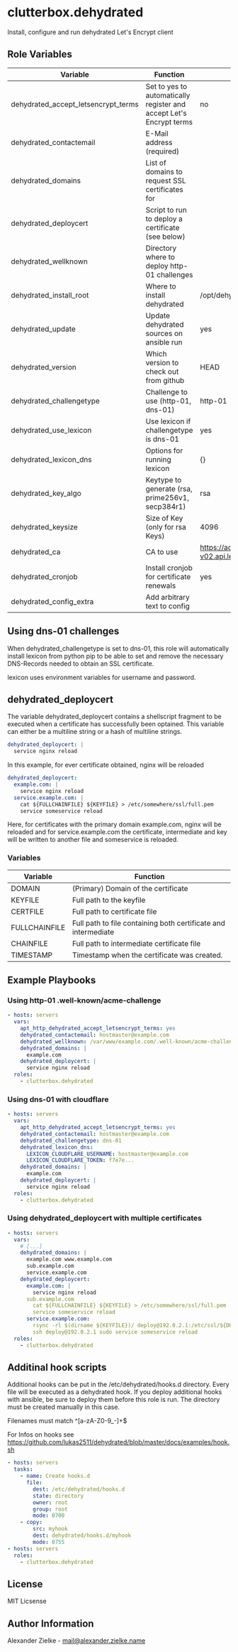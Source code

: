 # clutterbox.dehydrated

Install, configure and run dehydrated Let's Encrypt client


## Role Variables

Variable | Function | Default
--- | --- | ---
dehydrated_accept_letsencrypt_terms | Set to yes to automatically register and accept Let's Encrypt terms | no
dehydrated_contactemail | E-Mail address (required) | 
dehydrated_domains | List of domains to request SSL certificates for | 
dehydrated_deploycert | Script to run to deploy a certificate (see below) | 
dehydrated_wellknown | Directory where to deploy http-01 challenges | 
dehydrated_install_root | Where to install dehydrated | /opt/dehydrated
dehydrated_update | Update dehydrated sources on ansible run | yes
dehydrated_version | Which version to check out from github | HEAD
dehydrated_challengetype | Challenge to use (http-01, dns-01) | http-01
dehydrated_use_lexicon | Use lexicon if challengetype is dns-01 | yes
dehydrated_lexicon_dns | Options for running lexicon | {}
dehydrated_key_algo | Keytype to generate (rsa, prime256v1, secp384r1) | rsa
dehydrated_keysize | Size of Key (only for rsa Keys) | 4096
dehydrated_ca | CA to use | https://acme-v02.api.letsencrypt.org/directory
dehydrated_cronjob | Install cronjob for certificate renewals | yes
dehydrated_config_extra | Add arbitrary text to config | 


## Using dns-01 challenges

When dehydrated_challengetype is set to dns-01, this role will automatically install lexicon from python pip to be able to set and remove the necessary DNS-Records needed to obtain an SSL certificate.

lexicon uses environment variables for username and password.

## dehydrated_deploycert

The variable dehydrated_deploycert contains a shellscript fragment to be executed when a certificate has successfully been optained. This variable can either be a multiline string or a hash of multiline strings.

```yaml
dehydrated_deploycert: |
  service nginx reload
```

In this example, for ever certificate obtained, nginx will be reloaded

```yaml
dehydrated_deploycert:
  example.com: |
    service nginx reload
  service.example.com: |
    cat ${FULLCHAINFILE} ${KEYFILE} > /etc/somewhere/ssl/full.pem
    service someservice reload
```

Here, for certificates with the primary domain example.com, nginx will be reloaded and for service.example.com the certificate, intermediate and key will be written to another file and someservice is reloaded.

### Variables

Variable | Function
--- | ---
DOMAIN | (Primary) Domain of the certificate
KEYFILE | Full path to the keyfile
CERTFILE | Full path to certificate file
FULLCHAINFILE | Full path to file containing both certificate and intermediate
CHAINFILE | Full path to intermediate certificate file
TIMESTAMP | Timestamp when the  certificate was created.

## Example Playbooks

### Using http-01 .well-known/acme-challenge

```yaml
- hosts: servers
  vars:
    apt_http_dehydrated_accept_letsencrypt_terms: yes
    dehydrated_contactemail: hostmaster@example.com
    dehydrated_wellknown: /var/www/example.com/.well-known/acme-challenge
    dehydrated_domains: |
      example.com
    dehydrated_deploycert: |
      service nginx reload
  roles:
    - clutterbox.dehydrated
```

### Using dns-01 with cloudflare
```yaml
- hosts: servers
  vars:
    apt_http_dehydrated_accept_letsencrypt_terms: yes
    dehydrated_contactemail: hostmaster@example.com
    dehydrated_challengetype: dns-01
    dehydrated_lexicon_dns:
      LEXICON_CLOUDFLARE_USERNAME: hostmaster@example.com
      LEXICON_CLOUDFLARE_TOKEN: f7e7e...
    dehydrated_domains: |
      example.com
    dehydrated_deploycert: |
      service nginx reload
  roles:
    - clutterbox.dehydrated
```

### Using dehydrated_deploycert with multiple certificates
```yaml
- hosts: servers
  vars:
    # [...]
    dehydrated_domains: |
      example.com www.example.com
      sub.example.com
      service.example.com
    dehydrated_deploycert:
      example.com: |
        service nginx reload
      sub.example.com
        cat ${FULLCHAINFILE} ${KEYFILE} > /etc/somewhere/ssl/full.pem
        service someservice reload
      service.example.com:
        rsync -rl $(dirname ${KEYFILE})/ deploy@192.0.2.1:/etc/ssl/${DOMAIN}/
        ssh deploy@192.0.2.1 sudo service someservice reload
  roles:
    - clutterbox.dehydrated
```

## Additinal hook scripts

Additional hooks can be put in the /etc/dehydrated/hooks.d directory. Every file will be executed as a dehydrated hook. If you deploy additional hooks with ansible, be sure to deploy them before this role is run. The directory must be created manually in this case.

Filenames must match ^[a-zA-Z0-9_-]+$

For Infos on hooks see https://github.com/lukas2511/dehydrated/blob/master/docs/examples/hook.sh

```yaml
- hosts: servers
  tasks:
    - name: Create hooks.d
      file:
        dest: /etc/dehydrated/hooks.d
        state: directory
        owner: root
        group: root
        mode: 0700
    - copy:
        src: myhook
        dest: dehydrated/hooks.d/myhook
        mode: 0755
- hosts: servers
  roles:
    - clutterbox.dehydrated
```

## License

MIT Licsense

## Author Information

Alexander Zielke - mail@alexander.zielke.name
